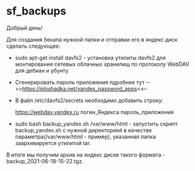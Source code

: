 # sf_backups

Добрый день!

Для создания бекапа нужной папки и отправки его в яндекс диск сделать следующее:

- sudo apt-get install davfs2  - установка утилиты davfs2 для монтирования сетевых облачных хранилищ по протоколу WebDAV для дебиан и убунту

- Сгенерировать пароль приложения пдробнее тут -->>https://ploshadka.net/yandex_password_apps<<--

 - В файл /etc/davfs2/secrets необходимо добавить строку:

      https://webdav.yandex.ru логин_Яндекса пароль_приложения
      
- sudo bash backup_yandex.sh /var/www/html  - запустить скрипт backup_yandex.sh с нужной директорией в качестве параметра(/var/www/html - пример), указанная папка заархивируется утилитой tar. 

В итоге мы получим архив на яндекс диске такого формата - backup_2021-06-18-15-22.tgz.
